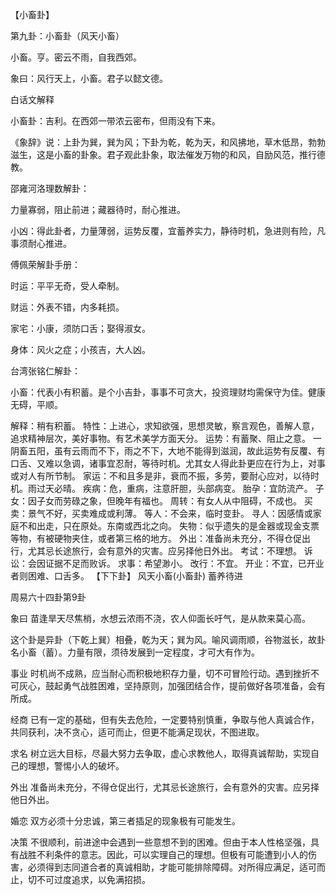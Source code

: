 【小畜卦】

第九卦：小畜卦（风天小畜）

小畜。亨。密云不雨，自我西郊。

象曰：风行天上，小畜。君子以懿文德。

白话文解释

小畜卦：吉利。在西郊一带浓云密布，但雨没有下来。

《象辞》说：上卦为巽，巽为风；下卦为乾，乾为天，和风拂地，草木低昂，勃勃滋生，这是小畜的卦象。君子观此卦象，取法催发万物的和风，自励风范，推行德教。

邵雍河洛理数解卦：

力量寡弱，阻止前进；藏器待时，耐心推进。

小凶：得此卦者，力量薄弱，运势反覆，宜蓄养实力，静待时机，急进则有险，凡事须耐心推进。

傅佩荣解卦手册：

时运：平平无奇，受人牵制。

财运：外表不错，内多耗损。

家宅：小康，须防口舌；娶得淑女。

身体：风火之症；小孩吉，大人凶。

台湾张铭仁解卦：

小畜：代表小有积蓄。是个小吉卦，事事不可贪大，投资理财均需保守为佳。健康无碍，平顺。

解释：稍有积蓄。
特性：上进心，求知欲强，思想灵敏，察言观色，善解人意，追求精神层次​​，美好事物。有艺术美学方面天分。
运势：有蓄聚、阻止之意。 一阴畜五阳，虽有云雨而不下，雨之不下，大地不能得到滋润，故此运势有反覆、有口舌、又难以急调，诸事宜忍耐，等待时机。尤其女人得此卦更应在行为上，对事或对人有所节制。
家运：不和且多是非，衰而不振，多劳，要耐心应对，以待时机。雨过天必晴。
疾病：危，重病，注意肝胆，头部病变。
胎孕：宜防流产。
子女：因子女而劳碌之象，但晚年有福也。
周转：有女人从中阻碍，不成也。
买卖：景气不好，买卖难成或利薄。
等人：不会来，临时变卦。
寻人：因感情或家庭不和出走，只在原处。东南或西北之向。
失物：似乎遗失的是金器或现金支票等物，有被硬物夹住，或者第三格的地方。
外出：准备尚未充分，不得仓促出行，尤其忌长途旅行，会有意外的灾害。应另择他日外出。
考试：不理想。
诉讼：会因证据不足而败诉。
求事：希望渺小。
改行：不宜。
开业：不宜，已开业者则困难、口舌多。
【下下卦】 风天小畜(小畜卦) 蓄养待进

周易六十四卦第9卦

象曰 苗逢旱天尽焦梢，水想云浓雨不浇，农人仰面长吁气，是从款来莫心高。

这个卦是异卦（下乾上巽）相叠，乾为天；巽为风。喻风调雨顺，谷物滋长，故卦名小畜（蓄）。力量有限，须待发展到一定程度，才可大有作为。

事业 时机尚不成熟，应当耐心而积极地积存力量，切不可冒险行动。遇到挫折不可灰心，鼓起勇气战胜困难，坚持原则，加强团结合作，提前做好各项准备，会有所成。

经商 已有一定的基础，但有失去危险，一定要特别慎重，争取与他人真诚合作，共同获利，决不贪心，适可而止，但更不能满足现状，不图进取。

求名 树立远大目标，尽最大努力去争取，虚心求教他人，取得真诚帮助，实现自己的理想，警惕小人的破坏。

外出 准备尚未充分，不得仓促出行，尤其忌长途旅行，会有意外的灾害。应另择他日外出。

婚恋 双方必须十分忠诚，第三者插足的现象极有可能发生。

决策 不很顺利，前进途中会遇到一些意想不到的困难。但由于本人性格坚强，具有战胜不利条件的意志。因此，可以实理自己的理想。但极有可能遭到小人的伤害，必须得到志同道合者的真诚相助，才能可能排除障碍。对所得应满足，适可而止，切不可过度追求，以免满招损。
